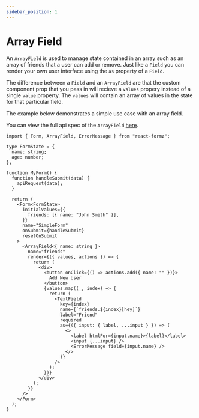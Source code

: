 ```yaml
---
sidebar_position: 1
---
```


# Array Field

An `ArrayField` is used to manage state contained in an array such as an array of friends that a user can add or remove. Just like a `Field` you can render your own user interface using the `as` property of a `Field`.

The difference between a `Field` and an `ArrayField` are that the custom component prop that you pass in will recieve a `values` propery instead of a single `value` property. The `values` will contain an array of values in the state for that particular field.

The example below demonstrates a simple use case with an array field.

You can view the full api spec of the `ArrayField` [here](/docs/api/array-field).

```tsx
import { Form, ArrayField, ErrorMessage } from "react-formz";

type FormState = {
  name: string;
  age: number;
};

function MyForm() {
  function handleSubmit(data) {
    apiRequest(data);
  }

  return (
    <Form<FormState>
      initialValues={{
        friends: [{ name: "John Smith" }],
      }}
      name="SimpleForm"
      onSubmit={handleSubmit}
      resetOnSubmit
    >
      <ArrayField<{ name: string }>
        name="friends"
        render={({ values, actions }) => {
          return (
            <div>
              <button onClick={() => actions.add({ name: "" })}>
                Add New User
              </button>
              {values.map((_, index) => {
                return (
                  <TextField
                    key={index}
                    name={`friends.${index}[hey]`}
                    label="Friend"
                    required
                    as={({ input: { label, ...input } }) => (
                      <>
                        <label htmlFor={input.name}>{label}</label>
                        <input {...input} />
                        <ErrorMessage field={input.name} />
                      </>
                    )}
                  />
                );
              })}
            </div>
          );
        }}
      />
    </Form>
  );
}
```
